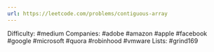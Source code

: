 ```yaml
---
url: https://leetcode.com/problems/contiguous-array
---
```


Difficulty: #medium
Companies: #adobe #amazon #apple #facebook #google #microsoft #quora #robinhood #vmware
Lists: #grind169